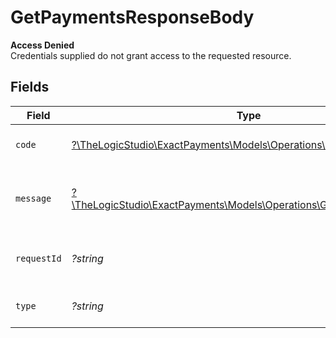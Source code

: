 # GetPaymentsResponseBody

**Access Denied**\
Credentials supplied do not grant access to the requested resource.



## Fields

| Field                                                                                                                | Type                                                                                                                 | Required                                                                                                             | Description                                                                                                          | Example                                                                                                              |
| -------------------------------------------------------------------------------------------------------------------- | -------------------------------------------------------------------------------------------------------------------- | -------------------------------------------------------------------------------------------------------------------- | -------------------------------------------------------------------------------------------------------------------- | -------------------------------------------------------------------------------------------------------------------- |
| `code`                                                                                                               | [?\TheLogicStudio\ExactPayments\Models\Operations\GetPaymentsCode](../../models/operations/GetPaymentsCode.md)       | :heavy_minus_sign:                                                                                                   | Code of the authorization error.                                                                                     | payments-forbidden-error                                                                                             |
| `message`                                                                                                            | [?\TheLogicStudio\ExactPayments\Models\Operations\GetPaymentsMessage](../../models/operations/GetPaymentsMessage.md) | :heavy_minus_sign:                                                                                                   | Message explaining the authorization error.                                                                          | You do not have permission to access this resource.                                                                  |
| `requestId`                                                                                                          | *?string*                                                                                                            | :heavy_minus_sign:                                                                                                   | Request identifier in UUID format.                                                                                   | bcc78633-cd09-4e7d-8f3b-d593fdc1439c                                                                                 |
| `type`                                                                                                               | *?string*                                                                                                            | :heavy_minus_sign:                                                                                                   | It shows as authorization error.                                                                                     | authorization-error                                                                                                  |